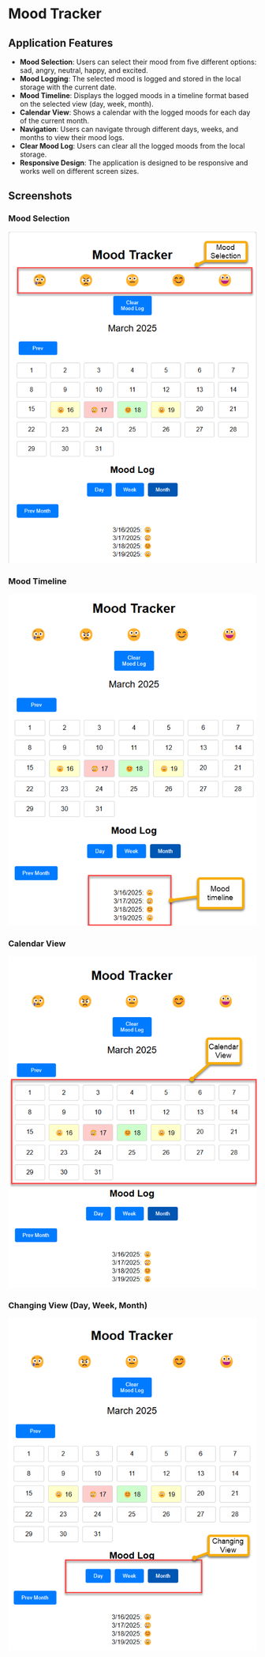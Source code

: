# Mood Tracker

## Application Features

- **Mood Selection**: Users can select their mood from five different options: sad, angry, neutral, happy, and excited.
- **Mood Logging**: The selected mood is logged and stored in the local storage with the current date.
- **Mood Timeline**: Displays the logged moods in a timeline format based on the selected view (day, week, month).
- **Calendar View**: Shows a calendar with the logged moods for each day of the current month.
- **Navigation**: Users can navigate through different days, weeks, and months to view their mood logs.
- **Clear Mood Log**: Users can clear all the logged moods from the local storage.
- **Responsive Design**: The application is designed to be responsive and works well on different screen sizes.

## Screenshots

### Mood Selection
![Mood Selection](screenshots/mood-selection.png)

### Mood Timeline
![Mood Timeline](screenshots/mood-timeline.png)

### Calendar View
![Calendar View](screenshots/calendar-view.png)

### Changing View (Day, Week, Month)
![Changing View](screenshots/changing-view.png)
